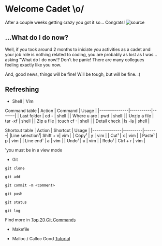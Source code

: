 # Welcome Cadet \o/
After a couple weeks getting crazy you got it so... Congrats!
![source](https://user-images.githubusercontent.com/61021800/74871349-14c6c180-533a-11ea-90c9-1b0e2d6fa505.gif)


## ...What do I do now?
Well, if you took around 2 months to iniciate you activities as a cadet and your job role is nothing related to coding, you are probably as lost as I was... asking "What do I do now!?
Don't be panic! There are many collegues feeling exactly like you now.

And, good news, things will be fine! Will be tough, but will be fine. :)

## Refreshing
* Shell | Vim

Command table
| Action        | Command   | Usage |
|---------------|-----------|-------|
|  Last folder  |    cd -   | shell |
| Where u are   |    pwd    | shell |
| Unzip a file  | tar -xf   | shell |
| Zip a file    | touch cf -| shell |
| Detail check  | ls -la    | shell |


Shortcut table
| Action        | Shortcut | Usage |
|---------------|----------|-------|
|Line selection¹| Shift + v| vim   |
|     Copy¹     |     y    | vim   |
|     Cut¹      |     x    | vim   |
|    Paste¹     |     p    | vim   |
|   Line end¹   |     a    | vim   |
|     Undo¹     |     u    | vim   |
|     Redo¹     | Ctrl + r | vim   |

¹you must be in a view mode


* Git

`git clone`

`git add`

`git commit -m <comment>`
 
`git push`

`git status`

`git log`

Find more in [Top 20 Git Commands](https://dzone.com/articles/top-20-git-commands-with-examples)

* Makefile

* Malloc / Calloc
Good [Tutorial](https://www.embarcados.com.br/introducao-ao-makefile/)

